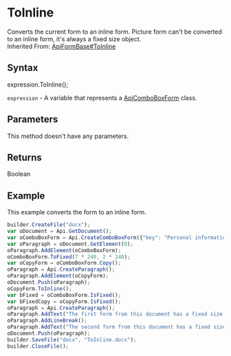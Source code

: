 # ToInline

Converts the current form to an inline form. Picture form can't be converted to an inline form, it's always a fixed size object.<br>Inherited From: [ApiFormBase#ToInline](../../ApiFormBase/Methods/ToInline.md)

## Syntax

expression.ToInline();

`expression` - A variable that represents a [ApiComboBoxForm](../ApiComboBoxForm.md) class.

## Parameters

This method doesn't have any parameters.

## Returns

Boolean

## Example

This example converts the form to an inline form.

```javascript
builder.CreateFile("docx");
var oDocument = Api.GetDocument();
var oComboBoxForm = Api.CreateComboBoxForm({"key": "Personal information", "tip": "Choose your country", "required": true, "placeholder": "Country", "editable": false, "autoFit": false, "items": ["Latvia", "USA", "UK"]});
var oParagraph = oDocument.GetElement(0);
oParagraph.AddElement(oComboBoxForm);
oComboBoxForm.ToFixed(7 * 240, 2 * 240);
var oCopyForm = oComboBoxForm.Copy();
oParagraph = Api.CreateParagraph();
oParagraph.AddElement(oCopyForm);
oDocument.Push(oParagraph);
oCopyForm.ToInline();
var bFixed = oComboBoxForm.IsFixed();
var bFixedCopy = oCopyForm.IsFixed();
oParagraph = Api.CreateParagraph();
oParagraph.AddText("The first form from this document has a fixed size: " + bFixed);
oParagraph.AddLineBreak();
oParagraph.AddText("The second form from this document has a fixed size: " + bFixedCopy);
oDocument.Push(oParagraph);
builder.SaveFile("docx", "ToInline.docx");
builder.CloseFile();
```